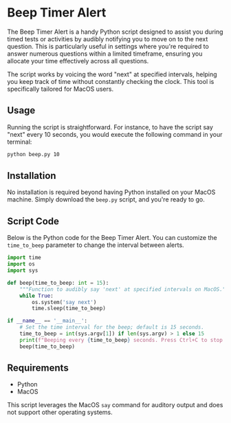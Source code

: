 # Beep Timer Alert

The Beep Timer Alert is a handy Python script designed to assist you during timed tests or activities by audibly notifying you to move on to the next question. This is particularly useful in settings where you're required to answer numerous questions within a limited timeframe, ensuring you allocate your time effectively across all questions.

The script works by voicing the word "next" at specified intervals, helping you keep track of time without constantly checking the clock. This tool is specifically tailored for MacOS users.

## Usage

Running the script is straightforward. For instance, to have the script say "next" every 10 seconds, you would execute the following command in your terminal:

```bash
python beep.py 10
```

## Installation

No installation is required beyond having Python installed on your MacOS machine. Simply download the `beep.py` script, and you're ready to go.

## Script Code

Below is the Python code for the Beep Timer Alert. You can customize the `time_to_beep` parameter to change the interval between alerts.

```python
import time
import os
import sys

def beep(time_to_beep: int = 15):
    """Function to audibly say 'next' at specified intervals on MacOS."""
    while True:
        os.system('say next')
        time.sleep(time_to_beep)

if __name__ == '__main__':
    # Set the time interval for the beep; default is 15 seconds.
    time_to_beep = int(sys.argv[1]) if len(sys.argv) > 1 else 15
    print(f"Beeping every {time_to_beep} seconds. Press Ctrl+C to stop.")
    beep(time_to_beep)
```

## Requirements

- Python
- MacOS

This script leverages the MacOS `say` command for auditory output and does not support other operating systems.